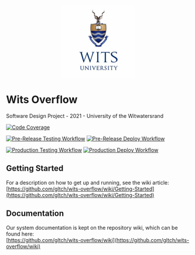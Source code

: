 <p align="center">
  <img style="width: 200px" src="assets/images/logo_square.jpg?raw=true" alt="Wits University"/>
</p>

# Wits Overflow

Software Design Project - 2021 - University of the Witwatersrand

[![Code Coverage](https://codecov.io/gh/gltch/wits-overflow/branch/main/graph/badge.svg?token=9YEAI4PK0V)](https://codecov.io/gh/gltch/wits-overflow)

[![Pre-Release Testing Workflow](https://github.com/gltch/wits-overflow/actions/workflows/pre-test.yml/badge.svg)](https://github.com/gltch/wits-overflow/actions/workflows/pre-test.yml)
[![Pre-Release Deploy Workflow](https://github.com/gltch/wits-overflow/actions/workflows/pre-deploy.yml/badge.svg)](https://github.com/gltch/wits-overflow/actions/workflows/pre-deploy.yml)

[![Production Testing Workflow](https://github.com/gltch/wits-overflow/actions/workflows/main-test.yml/badge.svg)](https://github.com/gltch/wits-overflow/actions/workflows/main-test.yml)
[![Production Deploy Workflow](https://github.com/gltch/wits-overflow/actions/workflows/main-deploy.yml/badge.svg)](https://github.com/gltch/wits-overflow/actions/workflows/main-deploy.yml)

## Getting Started

For a description on how to get up and running, see the wiki article:\
[https://github.com/gltch/wits-overflow/wiki/Getting-Started](https://github.com/gltch/wits-overflow/wiki/Getting-Started)

## Documentation

Our system documentation is kept on the repository wiki, which can be found here:\
[https://github.com/gltch/wits-overflow/wiki](https://github.com/gltch/wits-overflow/wiki)